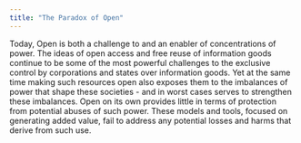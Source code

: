 ```yaml
---
title: "The Paradox of Open"
---
```

Today, Open is both a challenge to and an enabler of concentrations of power.
The ideas of open access and free reuse of information goods continue to be some of the most powerful challenges to the exclusive control by corporations and states over information goods.
Yet at the same time making such resources open also exposes them to the imbalances of power that shape these societies - and in worst cases serves to strengthen these imbalances.
Open on its own provides little in terms of protection from potential abuses of such power. These models and tools, focused on generating added value, fail to address any potential losses and harms that derive from such use.